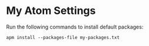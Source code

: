 # My Atom Settings

Run the following commands to install default packages:
```
apm install --packages-file my-packages.txt
```
